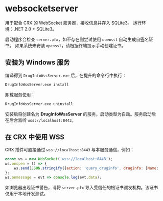 # websocketserver
用于配合 CRX 的 WebSocket 服务器，接收信息并存入 SQLite3。
运行环境：.NET 2.0 + SQLite3。

启动程序会检查 `server.pfx`，如不存在则尝试使用 `openssl` 自动生成自签名证书。
如果系统未安装 `openssl`，请根据终端提示手动创建证书。

## 安装为 Windows 服务

编译得到 `DrugInfoWssServer.exe` 后，在提升的命令行中执行：

```cmd
DrugInfoWssServer.exe install
```

卸载服务使用：

```cmd
DrugInfoWssServer.exe uninstall
```

安装后将创建名为 **DrugInfoWssServer** 的服务，启动类型为自动。服务启动后在后台监听 `wss://localhost:8443`。

## 在 CRX 中使用 WSS

CRX 插件可直接通过 `wss://localhost:8443` 与本服务通信，例如：

```javascript
const ws = new WebSocket('wss://localhost:8443');
ws.onopen = () => {
    ws.send(JSON.stringify({action: 'query_druginfo', druginfo: {Name: '药品名称'}}));
};
ws.onmessage = evt => console.log(evt.data);
```

如浏览器出现证书警告，请将 `server.pfx` 导入受信任的根证书颁发机构。该证书仅用于本地开发测试。

